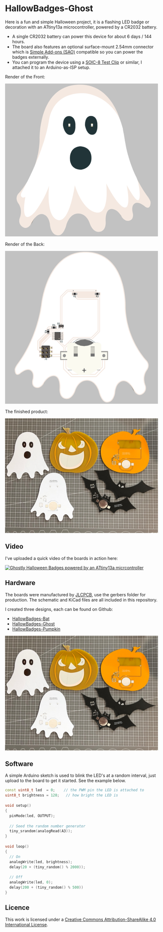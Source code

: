# HallowBadges-Ghost

Here is a fun and simple Halloween project, it is a flashing LED badge or decoration with an ATtiny13a microcontroller, powered by a CR2032 battery.  

* A single CR2032 battery can power this device for about 6 days / 144 hours.
* The board also features an optional surface-mount 2.54mm connector which is [Simple Add-ons (SAO)](https://hackaday.io/project/175182-simple-add-ons-sao) compatible so you can power the badges externally.
* You can program the device using a [SOIC-8 Test Clip](https://www.digikey.com/en/products/detail/mueller-electric-co/BU-P5250/9675948) or similar, I attached it to an Arduino-as-ISP setup.

Render of the Front:

![PCB Render Front](images/pcb-ghost.png)

Render of the Back:

![PCB Render Back](images/pcb-ghost-rear.png)

The finished product:

![Hallowbadges Assemble](images/hallowbadges.jpg)

## Video

I've uploaded a quick video of the boards in action here:

[![Ghostly Halloween Badges powered by an ATtiny13a micrcontroller](https://img.youtube.com/vi/xT_LtK2wgpI/0.jpg)](https://www.youtube.com/watch?v=xT_LtK2wgpI)

## Hardware

The boards were manufactured by [JLCPCB](https://jlcpcb.com/), use the gerbers folder for production.  The schematic and KiCad files are all included in this repository.

I created three designs, each can be found on Github:
* [HallowBadges-Bat](https://github.com/makeristic/HallowBadges-Bat)
* [HallowBadges-Ghost](https://github.com/makeristic/HallowBadges-Ghost)
* [HallowBadges-Pumpkin](https://github.com/makeristic/HallowBadges-Pumpkin)

![PCB Assembled](images/hallowbadges.jpg)


## Software

A simple Arduino sketch is used to blink the LED's at a random interval, just upload to the board to get it started.  See the example below.

```cpp
const uint8_t led  = 0;    // the PWM pin the LED is attached to
uint8_t brightness = 128;   // how bright the LED is

void setup() 
{  
  pinMode(led, OUTPUT);
  
  // Seed the random number generator
  tiny_srandom(analogRead(A3));
}

void loop() 
{
  // On
  analogWrite(led, brightness);
  delay(20 + (tiny_random() % 2000));

  // Off
  analogWrite(led, 0);
  delay(200 + (tiny_random() % 500))
}
```

## Licence

This work is licensed under a [Creative Commons Attribution-ShareAlike 4.0 International License](http://creativecommons.org/licenses/by-sa/4.0/).
